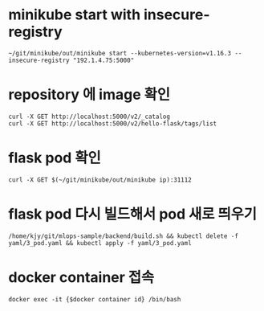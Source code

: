 
# minikube start with insecure-registry
 ```commandline
 ~/git/minikube/out/minikube start --kubernetes-version=v1.16.3 --insecure-registry "192.1.4.75:5000"
```

# repository 에 image 확인
```commandline
curl -X GET http://localhost:5000/v2/_catalog
curl -X GET http://localhost:5000/v2/hello-flask/tags/list
```

# flask pod 확인
> 
```commandline
curl -X GET $(~/git/minikube/out/minikube ip):31112
```

# flask pod 다시 빌드해서 pod 새로 띄우기
```commandline
/home/kjy/git/mlops-sample/backend/build.sh && kubectl delete -f yaml/3_pod.yaml && kubectl apply -f yaml/3_pod.yaml
```

# docker container 접속
```commandline
docker exec -it {$docker container id} /bin/bash
```